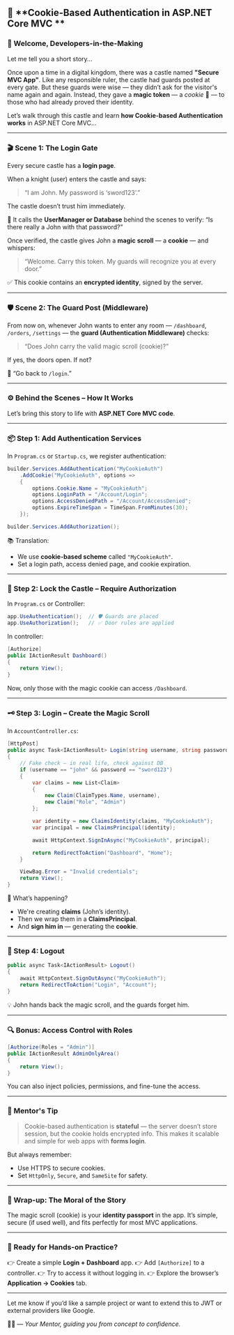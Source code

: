 

## 🍪 **Cookie-Based Authentication in ASP.NET Core MVC **

### 👋 Welcome, Developers-in-the-Making

Let me tell you a short story…

Once upon a time in a digital kingdom, there was a castle named **"Secure MVC App"**. Like any responsible ruler, the castle had guards posted at every gate. But these guards were wise — they didn’t ask for the visitor's name again and again. Instead, they gave a **magic token** — a *cookie* 🍪 — to those who had already proved their identity.

Let’s walk through this castle and learn **how Cookie-based Authentication works** in ASP.NET Core MVC…

---

### 🎬 **Scene 1: The Login Gate**

Every secure castle has a **login page**.

When a knight (user) enters the castle and says:

> “I am John. My password is ‘sword123’.”

The castle doesn’t trust him immediately.

🧠 It calls the **UserManager or Database** behind the scenes to verify:
“Is there really a John with that password?”

Once verified, the castle gives John a **magic scroll** — a **cookie** — and whispers:

> “Welcome. Carry this token. My guards will recognize you at every door.”

✅ This cookie contains an **encrypted identity**, signed by the server.

---

### 🛡️ **Scene 2: The Guard Post (Middleware)**

From now on, whenever John wants to enter any room — `/dashboard`, `/orders`, `/settings` — the **guard (Authentication Middleware)** checks:

> “Does John carry the valid magic scroll (cookie)?”

If yes, the doors open. If not?

🚫 “Go back to `/login`.”

---

### ⚙️ **Behind the Scenes – How It Works**

Let’s bring this story to life with **ASP.NET Core MVC code**.

---

### 📦 Step 1: Add Authentication Services

In `Program.cs` or `Startup.cs`, we register authentication:

```csharp
builder.Services.AddAuthentication("MyCookieAuth")
    .AddCookie("MyCookieAuth", options =>
    {
        options.Cookie.Name = "MyCookieAuth";
        options.LoginPath = "/Account/Login";
        options.AccessDeniedPath = "/Account/AccessDenied";
        options.ExpireTimeSpan = TimeSpan.FromMinutes(30);
    });

builder.Services.AddAuthorization();
```

📚 Translation:

* We use **cookie-based scheme** called `"MyCookieAuth"`.
* Set a login path, access denied page, and cookie expiration.

---

### 🚪 Step 2: Lock the Castle – Require Authorization

In `Program.cs` or Controller:

```csharp
app.UseAuthentication();  // 🛡️ Guards are placed
app.UseAuthorization();   // ✅ Door rules are applied
```

In controller:

```csharp
[Authorize]
public IActionResult Dashboard()
{
    return View();
}
```

Now, only those with the magic cookie can access `/Dashboard`.

---

### 🗝️ Step 3: Login – Create the Magic Scroll

In `AccountController.cs`:

```csharp
[HttpPost]
public async Task<IActionResult> Login(string username, string password)
{
    // Fake check – in real life, check against DB
    if (username == "john" && password == "sword123")
    {
        var claims = new List<Claim>
        {
            new Claim(ClaimTypes.Name, username),
            new Claim("Role", "Admin")
        };

        var identity = new ClaimsIdentity(claims, "MyCookieAuth");
        var principal = new ClaimsPrincipal(identity);

        await HttpContext.SignInAsync("MyCookieAuth", principal);

        return RedirectToAction("Dashboard", "Home");
    }

    ViewBag.Error = "Invalid credentials";
    return View();
}
```

🧠 What’s happening?

* We're creating **claims** (John’s identity).
* Then we wrap them in a **ClaimsPrincipal**.
* And **sign him in** — generating the **cookie**.

---

### 🧹 Step 4: Logout

```csharp
public async Task<IActionResult> Logout()
{
    await HttpContext.SignOutAsync("MyCookieAuth");
    return RedirectToAction("Login", "Account");
}
```

💡 John hands back the magic scroll, and the guards forget him.

---

### 🔍 Bonus: Access Control with Roles

```csharp
[Authorize(Roles = "Admin")]
public IActionResult AdminOnlyArea()
{
    return View();
}
```

You can also inject policies, permissions, and fine-tune the access.

---

### 💬 Mentor's Tip

> Cookie-based authentication is **stateful** — the server doesn’t store session, but the cookie holds encrypted info.
> This makes it scalable and simple for web apps with **forms login**.

But always remember:

* Use HTTPS to secure cookies.
* Set `HttpOnly`, `Secure`, and `SameSite` for safety.

---

### 🧭 Wrap-up: The Moral of the Story

The magic scroll (cookie) is your **identity passport** in the app.
It’s simple, secure (if used well), and fits perfectly for most MVC applications.

---

### 🧪 Ready for Hands-on Practice?

👉 Create a simple **Login + Dashboard** app.
👉 Add `[Authorize]` to a controller.
👉 Try to access it without logging in.
👉 Explore the browser’s **Application → Cookies** tab.

---

Let me know if you’d like a sample project or want to extend this to JWT or external providers like Google.

👨‍🏫 — *Your Mentor, guiding you from concept to confidence.*
